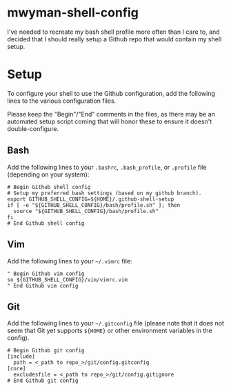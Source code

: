 mwyman-shell-config
===================

I've needed to recreate my bash shell profile more often than I care to, and
decided that I should really setup a Github repo that would contain my shell
setup.

# Setup

To configure your shell to use the Github configuration, add the following lines to the various configuration files.

Please keep the "Begin"/"End" comments in the files, as there may be an automated setup script coming that will honor these to ensure it doesn't double-configure.

## Bash

Add the following lines to your `.bashrc`, `.bash_profile`, or `.profile` file (depending on your system):

```
# Begin Github shell config
# Setup my preferred bash settings (based on my github branch).
export GITHUB_SHELL_CONFIG=${HOME}/.github-shell-setup
if [ -e "${GITHUB_SHELL_CONFIG}/bash/profile.sh" ]; then
  source "${GITHUB_SHELL_CONFIG}/bash/profile.sh"
fi
# End Github shell config
```

## Vim

Add the following lines to your `~/.vimrc` file:

```
" Begin Github vim config
so ${GITHUB_SHELL_CONFIG}/vim/vimrc.vim
" End Github vim config
```

## Git

Add the following lines to your `~/.gitconfig` file (please note that it does not seem that Git yet supports `${HOME}` or other environment variables in the config).

```
# Begin Github git config
[include]
  path = <_path to repo_>/git/config.gitconfig
[core]
  excludesfile = <_path to repo_>/git/config.gitignore
# End Github git config
```
